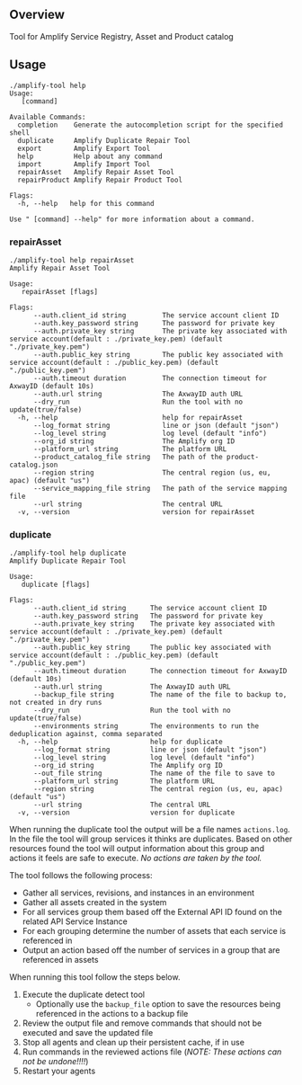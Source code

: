 ## Overview

Tool for Amplify Service Registry, Asset and Product catalog

## Usage

```
./amplify-tool help
Usage:
   [command]

Available Commands:
  completion    Generate the autocompletion script for the specified shell
  duplicate     Amplify Duplicate Repair Tool
  export        Amplify Export Tool
  help          Help about any command
  import        Amplify Import Tool
  repairAsset   Amplify Repair Asset Tool
  repairProduct Amplify Repair Product Tool

Flags:
  -h, --help   help for this command

Use " [command] --help" for more information about a command.
```

### repairAsset

```
./amplify-tool help repairAsset
Amplify Repair Asset Tool

Usage:
   repairAsset [flags]

Flags:
      --auth.client_id string         The service account client ID
      --auth.key_password string      The password for private key
      --auth.private_key string       The private key associated with service account(default : ./private_key.pem) (default "./private_key.pem")
      --auth.public_key string        The public key associated with service account(default : ./public_key.pem) (default "./public_key.pem")
      --auth.timeout duration         The connection timeout for AxwayID (default 10s)
      --auth.url string               The AxwayID auth URL
      --dry_run                       Run the tool with no update(true/false)
  -h, --help                          help for repairAsset
      --log_format string             line or json (default "json")
      --log_level string              log level (default "info")
      --org_id string                 The Amplify org ID
      --platform_url string           The platform URL
      --product_catalog_file string   The path of the product-catalog.json
      --region string                 The central region (us, eu, apac) (default "us")
      --service_mapping_file string   The path of the service mapping file
      --url string                    The central URL
  -v, --version                       version for repairAsset
```

### duplicate

```
./amplify-tool help duplicate 
Amplify Duplicate Repair Tool

Usage:
   duplicate [flags]

Flags:
      --auth.client_id string      The service account client ID
      --auth.key_password string   The password for private key
      --auth.private_key string    The private key associated with service account(default : ./private_key.pem) (default "./private_key.pem")
      --auth.public_key string     The public key associated with service account(default : ./public_key.pem) (default "./public_key.pem")
      --auth.timeout duration      The connection timeout for AxwayID (default 10s)
      --auth.url string            The AxwayID auth URL
      --backup_file string         The name of the file to backup to, not created in dry runs
      --dry_run                    Run the tool with no update(true/false)
      --environments string        The environments to run the deduplication against, comma separated
  -h, --help                       help for duplicate
      --log_format string          line or json (default "json")
      --log_level string           log level (default "info")
      --org_id string              The Amplify org ID
      --out_file string            The name of the file to save to
      --platform_url string        The platform URL
      --region string              The central region (us, eu, apac) (default "us")
      --url string                 The central URL
  -v, --version                    version for duplicate
```

When running the duplicate tool the output will be a file names `actions.log`. In the file the tool will group services it thinks are duplicates. Based on other resources found the tool will output information about this group and actions it feels are safe to execute. *No actions are taken by the tool.*

The tool follows the following process:

* Gather all services, revisions, and instances in an environment
* Gather all assets created in the system
* For all services group them based off the External API ID found on the related API Service Instance
* For each grouping determine the number of assets that each service is referenced in
* Output an action based off the number of services in a group that are referenced in assets

When running this tool follow the steps below.

1. Execute the duplicate detect tool
   * Optionally use the `backup_file` option to save the resources being referenced in the actions to a backup file
2. Review the output file and remove commands that should not be executed and save the updated file
3. Stop all agents and clean up their persistent cache, if in use
4. Run commands in the reviewed actions file (*NOTE: These actions can not be undone!!!!*)
5. Restart your agents
